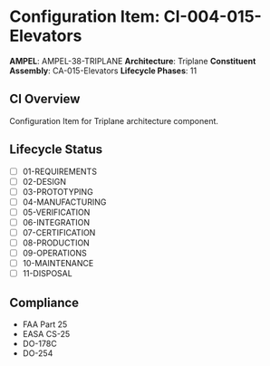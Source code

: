 # Configuration Item: CI-004-015-Elevators

**AMPEL**: AMPEL-38-TRIPLANE
**Architecture**: Triplane
**Constituent Assembly**: CA-015-Elevators
**Lifecycle Phases**: 11

## CI Overview
Configuration Item for Triplane architecture component.

## Lifecycle Status
- [ ] 01-REQUIREMENTS
- [ ] 02-DESIGN
- [ ] 03-PROTOTYPING
- [ ] 04-MANUFACTURING
- [ ] 05-VERIFICATION
- [ ] 06-INTEGRATION
- [ ] 07-CERTIFICATION
- [ ] 08-PRODUCTION
- [ ] 09-OPERATIONS
- [ ] 10-MAINTENANCE
- [ ] 11-DISPOSAL

## Compliance
- FAA Part 25
- EASA CS-25
- DO-178C
- DO-254

